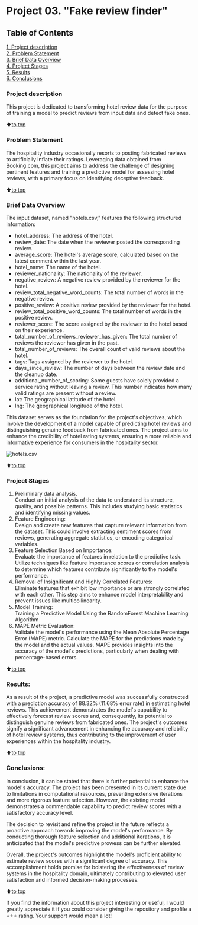 # Project 03. "Fake review finder"

## Table of Contents 
[1. Project description](README.md#project-description)  
[2. Problem Statement](README.md#problem-statement)  
[3. Brief Data Overview](README.md#brief-data-overview)  
[4. Project Stages](README.md#project-stages)  
[5. Results](README.md#results)    
[6. Conclusions](README.md#conclusions) 


### Project description    
This project is dedicated to transforming hotel review data for the purpose of training a model to predict reviews from input data and detect fake ones.

:arrow_up:[to top](README.md#table-of-contents)


### Problem Statement    
The hospitality industry occasionally resorts to posting fabricated reviews to artificially inflate their ratings. Leveraging data obtained from Booking.com, this project aims to address the challenge of designing pertinent features and training a predictive model for assessing hotel reviews, with a primary focus on identifying deceptive feedback.

:arrow_up:[to top](README.md#table-of-contents)


### Brief Data Overview
The input dataset, named "hotels.csv," features the following structured information:

* hotel_address: The address of the hotel.
* review_date: The date when the reviewer posted the corresponding review.
* average_score: The hotel's average score, calculated based on the latest comment within the last year.
* hotel_name: The name of the hotel.
* reviewer_nationality: The nationality of the reviewer.
* negative_review: A negative review provided by the reviewer for the hotel.
* review_total_negative_word_counts: The total number of words in the negative review.
* positive_review: A positive review provided by the reviewer for the hotel.
* review_total_positive_word_counts: The total number of words in the positive review.
* reviewer_score: The score assigned by the reviewer to the hotel based on their experience.
* total_number_of_reviews_reviewer_has_given: The total number of reviews the reviewer has given in the past.
* total_number_of_reviews: The overall count of valid reviews about the hotel.
* tags: Tags assigned by the reviewer to the hotel.
* days_since_review: The number of days between the review date and the cleanup date.
* additional_number_of_scoring: Some guests have solely provided a service rating without leaving a review. This number indicates how many valid ratings are present without a review.
* lat: The geographical latitude of the hotel.
* lng: The geographical longitude of the hotel.

This dataset serves as the foundation for the project's objectives, which involve the development of a model capable of predicting hotel reviews and distinguishing genuine feedback from fabricated ones. The project aims to enhance the credibility of hotel rating systems, ensuring a more reliable and informative experience for consumers in the hospitality sector.

![hotels.csv](https://drive.google.com/file/d/1eo4npcuCV57MlVQ6YT4ElJ-y-ZD0Rz2J)

:arrow_up:[to top](README.md#table-of-contents)


### Project Stages  
1. Preliminary data analysis.   
    Conduct an initial analysis of the data to understand its structure, quality, and possible patterns. This includes studying basic statistics and identifying missing values.
2. Feature Engineering:   
    Design and create new features that capture relevant information from the dataset. This could involve extracting sentiment scores from reviews, generating aggregate statistics, or encoding categorical variables.
3. Feature Selection Based on Importance:   
    Evaluate the importance of features in relation to the predictive task. Utilize techniques like feature importance scores or correlation analysis to determine which features contribute significantly to the model's performance.
4. Removal of Insignificant and Highly Correlated Features:   
    Eliminate features that exhibit low importance or are strongly correlated with each other. This step aims to enhance model interpretability and prevent issues like multicollinearity.
5. Model Training:  
    Training a Predictive Model Using the RandomForest Machine Learning Algorithm
6. MAPE Metric Evaluation:  
    Validate the model's performance using the Mean Absolute Percentage Error (MAPE) metric. Calculate the MAPE for the predictions made by the model and the actual values. MAPE provides insights into the accuracy of the model's predictions, particularly when dealing with percentage-based errors.


:arrow_up:[to top](README.md#table-of-contents)


### Results:  
As a result of the project, a predictive model was successfully constructed with a prediction accuracy of 88.32% (11.68% error rate) in estimating hotel reviews. This achievement demonstrates the model's capability to effectively forecast review scores and, consequently, its potential to distinguish genuine reviews from fabricated ones. The project's outcomes signify a significant advancement in enhancing the accuracy and reliability of hotel review systems, thus contributing to the improvement of user experiences within the hospitality industry.

:arrow_up:[to top](README.md#table-of-contents)


### Conclusions:  
In conclusion, it can be stated that there is further potential to enhance the model's accuracy. The project has been presented in its current state due to limitations in computational resources, preventing extensive iterations and more rigorous feature selection. However, the existing model demonstrates a commendable capability to predict review scores with a satisfactory accuracy level.

The decision to revisit and refine the project in the future reflects a proactive approach towards improving the model's performance. By conducting thorough feature selection and additional iterations, it is anticipated that the model's predictive prowess can be further elevated.

Overall, the project's outcomes highlight the model's proficient ability to estimate review scores with a significant degree of accuracy. This accomplishment holds promise for bolstering the effectiveness of review systems in the hospitality domain, ultimately contributing to elevated user satisfaction and informed decision-making processes.

:arrow_up:[to top](README.md#table-of-contents)


If you find the information about this project interesting or useful, I would greatly appreciate it if you could consider giving the repository and profile a ⭐️⭐️⭐️ rating. Your support would mean a lot!